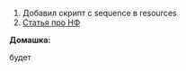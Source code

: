 1. Добавил скрипт с sequence в resources
2. [Статья про НФ](https://habrahabr.ru/post/254773/)
<p><b>Домашка:</b></p>
будет